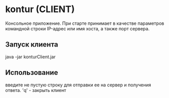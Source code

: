 # kontur (CLIENT)
Консольное приложение.
При старте принимает в качестве параметров командной строки IP-адрес или имя хоста, а также
порт сервера.

## Запуск клиента
java -jar konturClient.jar <hostname> <port>
## Использование
введите не пустую строку для отправки ее на сервер и получения ответа.
'q' - закрыть клиент
